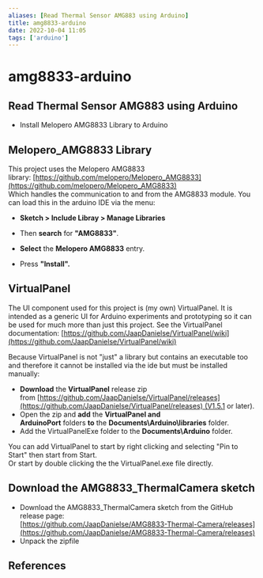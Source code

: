 ```yaml
---
aliases: [Read Thermal Sensor AMG883 using Arduino]
title: amg8833-arduino
date: 2022-10-04 11:05
tags: ['arduino']
---
```


# amg8833-arduino

## Read Thermal Sensor AMG883 using Arduino

- Install Melopero AMG8833 Library to Arduino

## Melopero_AMG8833 Library

This project uses the Melopero AMG8833 library: [https://github.com/melopero/Melopero_AMG8833](https://github.com/melopero/Melopero_AMG8833)  
Which handles the communication to and from the AMG8833 module. You can load this in the arduino IDE via the menu:

- **Sketch > Include Libray > Manage Libraries**
- Then **search** for **"AMG8833"**.  
    
- **Select** the **Melopero AMG8833** entry.
- Press **"Install".**

## VirtualPanel

The UI component used for this project is (my own) VirtualPanel. It is intended as a generic UI for Arduino experiments and prototyping so it can be used for much more than just this project. See the VirtualPanel documentation: [https://github.com/JaapDanielse/VirtualPanel/wiki](https://github.com/JaapDanielse/VirtualPanel/wiki)  

Because VirtualPanel is not "just" a library but contains an executable too and therefore it cannot be installed via the ide but must be installed manually:

- **Download** the **VirtualPanel** release zip from [https://github.com/JaapDanielse/VirtualPanel/releases](https://github.com/JaapDanielse/VirtualPanel/releases) (V1.5.1 or later).
- Open the zip and **add** the **VirtualPanel and ArduinoPort** folders **to** the **Documents\Arduino\libraries** folder.
- Add the VirtualPanelExe folder to the **Documents\Arduino** folder.

You can add VirtualPanel to start by right clicking and selecting "Pin to Start" then start from Start.  
Or start by double clicking the the VirtualPanel.exe file directly.

## Download the AMG8833_ThermalCamera sketch

- Download the AMG8833_ThermalCamera sketch from the GitHub release page:  
    [https://github.com/JaapDanielse/AMG8833-Thermal-Camera/releases](https://github.com/JaapDanielse/AMG8833-Thermal-Camera/releases)
- Unpack the zipfile

## References
